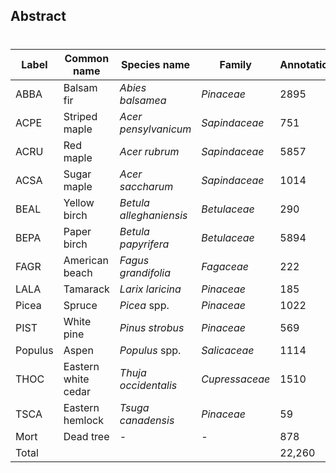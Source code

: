 ## Abstract

#

| Label   | Common name         | Species name            | Family         | Annotations |
|---------|---------------------|-------------------------|----------------|-------------|
| ABBA    | Balsam fir          | _Abies balsamea_        | _Pinaceae_     | 2895        |
| ACPE    | Striped maple       | _Acer pensylvanicum_    | _Sapindaceae_  | 751         |
| ACRU    | Red maple           | _Acer rubrum_           | _Sapindaceae_  | 5857        |
| ACSA    | Sugar maple         | _Acer saccharum_        | _Sapindaceae_  | 1014        |
| BEAL    | Yellow birch        | _Betula alleghaniensis_ | _Betulaceae_   | 290         |
| BEPA    | Paper birch         | _Betula papyrifera_     | _Betulaceae_   | 5894        |
| FAGR    | American beach      | _Fagus grandifolia_     | _Fagaceae_     | 222         |
| LALA    | Tamarack            | _Larix laricina_        | _Pinaceae_     | 185         |
| Picea   | Spruce              | _Picea_ spp.            | _Pinaceae_     | 1022        |
| PIST    | White pine          | _Pinus strobus_         | _Pinaceae_     | 569         |
| Populus | Aspen               | _Populus_ spp.          | _Salicaceae_   | 1114        |
| THOC    | Eastern white cedar | _Thuja occidentalis_    | _Cupressaceae_ | 1510        |
| TSCA    | Eastern hemlock     | _Tsuga canadensis_      | _Pinaceae_     | 59          |
| Mort    | Dead tree           | -                       | -              | 878         |
| Total   |                     |                         |                | 22,260      |